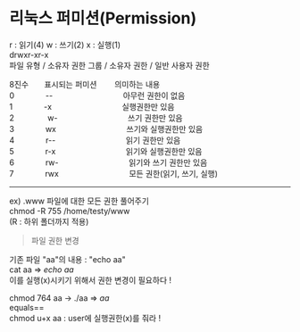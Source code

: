 # 리눅스 퍼미션(Permission)  
r : 읽기(4) w : 쓰기(2) x : 실행(1)  
drwxr-xr-x    
파일 유형 / 소유자 권한 그룹 / 소유자 권한 / 일반 사용자 권한  

8진수　　표시되는 퍼미션　　 의미하는 내용  
0　　　　--　　　　　　　　　아무런 권한이 없음   
1　　　　-x　　　　　　　　　실행권한만 있음  
2 　　　　w-　　　　　　　　　쓰기 권한만 있음  
3　　　　wx　　　　　　　　　쓰기와 실행권한만 있음  
4　　　　r--　　　　　　　　　읽기 권한만 있음    
5　　　　r-x　　　　　　　　　읽기와 실행권한만 있음  
6　　　　rw-　　　　　　　　　읽기와 쓰기 권한만 있음  
7　　　　rwx　　　　　　　　　모든 권한(읽기, 쓰기, 실행)  

--------

ex) .www 파일에 대한 모든 권한 풀어주기  
chmod -R 755 /home/testy/www  
(R : 하위 폴더까지 적용)  
   
  
> 파일 권한 변경
  
기존 파일 "aa"의 내용 : "echo aa"  
cat aa ⇒ *echo aa*   
이를 실행(x)시키기 위해서 권한 변경이 필요하다 !  
  
chmod 764 aa → ./aa ⇒ *aa*    
equals==   
chmod u+x aa : user에 실행권한(x)를 줘라 !    
